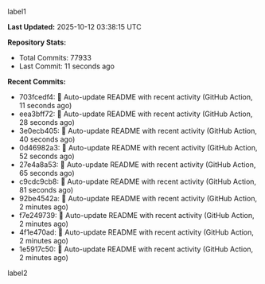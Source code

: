 
label1 
<!-- ACTIVITY_START -->
**Last Updated:** 2025-10-12 03:38:15 UTC

**Repository Stats:**
- Total Commits: 77933
- Last Commit: 11 seconds ago

**Recent Commits:**
- 703fcedf4: 🤖 Auto-update README with recent activity (GitHub Action, 11 seconds ago)
- eea3bff72: 🤖 Auto-update README with recent activity (GitHub Action, 28 seconds ago)
- 3e0ecb405: 🤖 Auto-update README with recent activity (GitHub Action, 40 seconds ago)
- 0d46982a3: 🤖 Auto-update README with recent activity (GitHub Action, 52 seconds ago)
- 27e4a8a53: 🤖 Auto-update README with recent activity (GitHub Action, 65 seconds ago)
- c9cdc9cb8: 🤖 Auto-update README with recent activity (GitHub Action, 81 seconds ago)
- 92be4542a: 🤖 Auto-update README with recent activity (GitHub Action, 2 minutes ago)
- f7e249739: 🤖 Auto-update README with recent activity (GitHub Action, 2 minutes ago)
- 4f1e470ad: 🤖 Auto-update README with recent activity (GitHub Action, 2 minutes ago)
- 1e5917c50: 🤖 Auto-update README with recent activity (GitHub Action, 2 minutes ago)
<!-- ACTIVITY_END -->

label2
